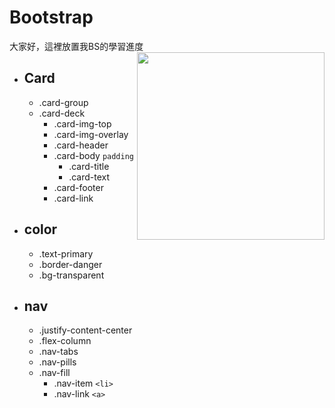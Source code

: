 # Bootstrap

大家好，這裡放置我BS的學習進度
<img align="right" width="300px" src="http://bootstrap.hexschool.com/assets/img/bootstrap-stack.png">

- ## Card
  - .card-group
  - .card-deck
    - .card-img-top
    - .card-img-overlay
    - .card-header
    - .card-body `padding`
      - .card-title
      - .card-text
    - .card-footer
    - .card-link

- ## color
  - .text-primary
  - .border-danger
  - .bg-transparent
- ## nav
  - .justify-content-center
  - .flex-column
  - .nav-tabs
  - .nav-pills
  - .nav-fill
    - .nav-item `<li>`
    - .nav-link `<a>`
  

